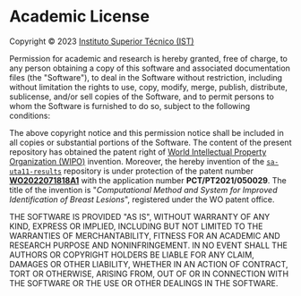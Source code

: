 # Academic License

Copyright © 2023 [Instituto Superior Técnico (IST)](https://tecnico.ulisboa.pt/)

Permission for academic and research is hereby granted, free of charge, to any person obtaining a copy of this software and associated documentation files (the "Software"), to deal in the Software without restriction, including without limitation the rights to use, copy, modify, merge, publish, distribute, sublicense, and/or sell copies of the Software, and to permit persons to whom the Software is furnished to do so, subject to the following conditions:

The above copyright notice and this permission notice shall be included in all copies or substantial portions of the Software. The content of the present repository has obtained the patent right of [World Intellectual Property Organization (WIPO)](https://www.wipo.int) invention. Moreover, the hereby invention of the [`sa-uta11-results`](https://github.com/MIMBCD-UI/sa-uta11-results) repository is under protection of the patent number **[WO2022071818A1](https://patents.google.com/patent/WO2022071818A1)** with the application number **PCT/PT2021/050029**. The title of the invention is "*Computational Method and System for Improved Identification of Breast Lesions*", registered under the WO patent office.

THE SOFTWARE IS PROVIDED "AS IS", WITHOUT WARRANTY OF ANY KIND, EXPRESS OR IMPLIED, INCLUDING BUT NOT LIMITED TO THE WARRANTIES OF MERCHANTABILITY, FITNESS FOR AN ACADEMIC AND RESEARCH PURPOSE AND NONINFRINGEMENT. IN NO EVENT SHALL THE AUTHORS OR COPYRIGHT HOLDERS BE LIABLE FOR ANY CLAIM, DAMAGES OR OTHER LIABILITY, WHETHER IN AN ACTION OF CONTRACT, TORT OR OTHERWISE, ARISING FROM, OUT OF OR IN CONNECTION WITH THE SOFTWARE OR THE USE OR OTHER DEALINGS IN THE SOFTWARE.
